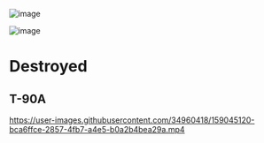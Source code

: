 ![image](https://user-images.githubusercontent.com/34960418/159004852-b5d791f7-3cbb-4659-862d-67d981f4cdb8.png)

![image](https://user-images.githubusercontent.com/34960418/159041049-c07a479b-0ff7-483c-b308-a1130d119a56.png)



# Destroyed


## T-90A

https://user-images.githubusercontent.com/34960418/159045120-bca6ffce-2857-4fb7-a4e5-b0a2b4bea29a.mp4


